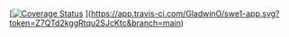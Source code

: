 [[![Coverage Status](https://coveralls.io/repos/github/GladwinO/swe1-app/badge.svg?branch=main)](https://coveralls.io/github/GladwinO/swe1-app?branch=main)
](https://app.travis-ci.com/GladwinO/swe1-app.svg?token=Z7QTd2kggRtqu2SJcKtc&branch=main)
